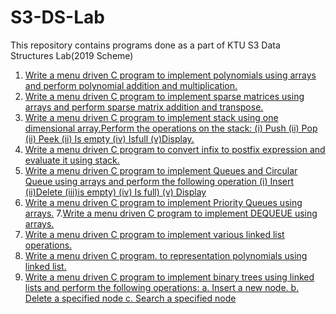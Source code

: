 # S3-DS-Lab
This repository contains programs done as a part of KTU S3 Data Structures Lab(2019 Scheme)

1. [Write a menu driven C program to implement polynomials using arrays and perform polynomial addition and multiplication.](https://github.com/ashwinsaji2588/s3-ds-lab/blob/main/poly.c)
2. [Write a menu driven C program to implement sparse matrices using arrays and perform sparse matrix addition and transpose.](https://github.com/ashwinsaji2588/s3-ds-lab/blob/main/sparse.c)
3. [Write a menu driven C program to implement stack using one dimensional array.Perform the operations on the stack:
(i) Push (ii) Pop (ii) Peek (ii) Is empty (iv) Isfull (v)Display.](https://github.com/ashwinsaji2588/s3-ds-lab/blob/main/stack.c)
4. [Write a menu driven C program to convert infix to postfix expression and
evaluate it using stack.](https://github.com/ashwinsaji2588/s3-ds-lab/blob/main/eval.c)
5. [Write a menu driven C program to implement Queues and Circular Queue using arrays and perform the following operation 
(i) Insert (ii)Delete (iii)is empty) (iv) Is full) (v) Display](https://github.com/ashwinsaji2588/s3-ds-lab/blob/main/q.c)
6. [Write a menu driven C program to implement Priority Queues using arrays.](https://github.com/ashwinsaji2588/s3-ds-lab/blob/main/priority.c)
7.[Write a menu driven C program to implement DEQUEUE using arrays.](https://github.com/ashwinsaji2588/s3-ds-lab/blob/main/priority.c)
8. [Write a menu driven C program to implement various linked list operations.](https://github.com/ashwinsaji2588/s3-ds-lab/blob/main/priority.c)
9. [Write a menu driven C program. to representation polynomials using linked list.](https://github.com/ashwinsaji2588/s3-ds-lab/blob/main/priority.c)
10. [Write a menu driven C program to implement binary trees using linked lists and perform the following operations:
a. Insert a new node. b. Delete a specified node  c. Search a specified node](https://github.com/ashwinsaji2588/s3-ds-lab/blob/main/priority.c)
